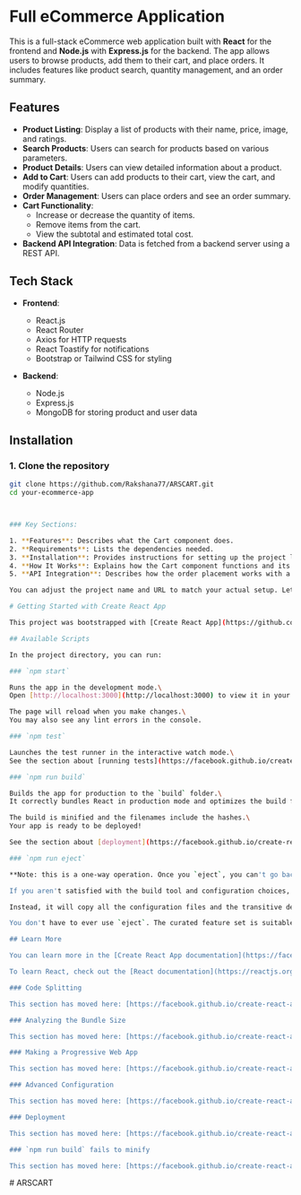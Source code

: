 # Full eCommerce Application

This is a full-stack eCommerce web application built with **React** for the frontend and **Node.js** with **Express.js** for the backend. The app allows users to browse products, add them to their cart, and place orders. It includes features like product search, quantity management, and an order summary.

## Features

- **Product Listing**: Display a list of products with their name, price, image, and ratings.
- **Search Products**: Users can search for products based on various parameters.
- **Product Details**: Users can view detailed information about a product.
- **Add to Cart**: Users can add products to their cart, view the cart, and modify quantities.
- **Order Management**: Users can place orders and see an order summary.
- **Cart Functionality**:
  - Increase or decrease the quantity of items.
  - Remove items from the cart.
  - View the subtotal and estimated total cost.
- **Backend API Integration**: Data is fetched from a backend server using a REST API.

## Tech Stack

- **Frontend**:

  - React.js
  - React Router
  - Axios for HTTP requests
  - React Toastify for notifications
  - Bootstrap or Tailwind CSS for styling

- **Backend**:
  - Node.js
  - Express.js
  - MongoDB for storing product and user data

## Installation

### 1. Clone the repository

```bash
git clone https://github.com/Rakshana77/ARSCART.git
cd your-ecommerce-app



### Key Sections:

1. **Features**: Describes what the Cart component does.
2. **Requirements**: Lists the dependencies needed.
3. **Installation**: Provides instructions for setting up the project locally.
4. **How It Works**: Explains how the Cart component functions and its methods.
5. **API Integration**: Describes how the order placement works with a backend.

You can adjust the project name and URL to match your actual setup. Let me know if you need any changes or additions!

# Getting Started with Create React App

This project was bootstrapped with [Create React App](https://github.com/facebook/create-react-app).

## Available Scripts

In the project directory, you can run:

### `npm start`

Runs the app in the development mode.\
Open [http://localhost:3000](http://localhost:3000) to view it in your browser.

The page will reload when you make changes.\
You may also see any lint errors in the console.

### `npm test`

Launches the test runner in the interactive watch mode.\
See the section about [running tests](https://facebook.github.io/create-react-app/docs/running-tests) for more information.

### `npm run build`

Builds the app for production to the `build` folder.\
It correctly bundles React in production mode and optimizes the build for the best performance.

The build is minified and the filenames include the hashes.\
Your app is ready to be deployed!

See the section about [deployment](https://facebook.github.io/create-react-app/docs/deployment) for more information.

### `npm run eject`

**Note: this is a one-way operation. Once you `eject`, you can't go back!**

If you aren't satisfied with the build tool and configuration choices, you can `eject` at any time. This command will remove the single build dependency from your project.

Instead, it will copy all the configuration files and the transitive dependencies (webpack, Babel, ESLint, etc) right into your project so you have full control over them. All of the commands except `eject` will still work, but they will point to the copied scripts so you can tweak them. At this point you're on your own.

You don't have to ever use `eject`. The curated feature set is suitable for small and middle deployments, and you shouldn't feel obligated to use this feature. However we understand that this tool wouldn't be useful if you couldn't customize it when you are ready for it.

## Learn More

You can learn more in the [Create React App documentation](https://facebook.github.io/create-react-app/docs/getting-started).

To learn React, check out the [React documentation](https://reactjs.org/).

### Code Splitting

This section has moved here: [https://facebook.github.io/create-react-app/docs/code-splitting](https://facebook.github.io/create-react-app/docs/code-splitting)

### Analyzing the Bundle Size

This section has moved here: [https://facebook.github.io/create-react-app/docs/analyzing-the-bundle-size](https://facebook.github.io/create-react-app/docs/analyzing-the-bundle-size)

### Making a Progressive Web App

This section has moved here: [https://facebook.github.io/create-react-app/docs/making-a-progressive-web-app](https://facebook.github.io/create-react-app/docs/making-a-progressive-web-app)

### Advanced Configuration

This section has moved here: [https://facebook.github.io/create-react-app/docs/advanced-configuration](https://facebook.github.io/create-react-app/docs/advanced-configuration)

### Deployment

This section has moved here: [https://facebook.github.io/create-react-app/docs/deployment](https://facebook.github.io/create-react-app/docs/deployment)

### `npm run build` fails to minify

This section has moved here: [https://facebook.github.io/create-react-app/docs/troubleshooting#npm-run-build-fails-to-minify](https://facebook.github.io/create-react-app/docs/troubleshooting#npm-run-build-fails-to-minify)
```
#   A R S C A R T 
 
 
